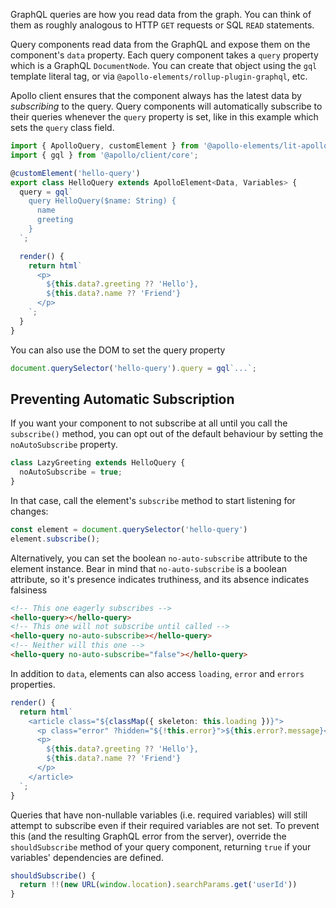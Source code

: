 <meta name="description" content="How to use Apollo Elements to write declarative web components that query their data from you Apollo Client cache."/>

GraphQL queries are how you read data from the graph. You can think of them as roughly analogous to HTTP `GET` requests or SQL `READ` statements.

Query components read data from the GraphQL and expose them on the component's `data` property. Each query component takes a `query` property which is a GraphQL `DocumentNode`. You can create that object using the `gql` template literal tag, or via `@apollo-elements/rollup-plugin-graphql`, etc.

Apollo client ensures that the component always has the latest data by _subscribing_ to the query. Query components will automatically subscribe to their queries whenever the `query` property is set, like in this example which sets the `query` class field.

```ts
import { ApolloQuery, customElement } from '@apollo-elements/lit-apollo';
import { gql } from '@apollo/client/core';

@customElement('hello-query')
export class HelloQuery extends ApolloElement<Data, Variables> {
  query = gql`
    query HelloQuery($name: String) {
      name
      greeting
    }
  `;

  render() {
    return html`
      <p>
        ${this.data?.greeting ?? 'Hello'},
        ${this.data?.name ?? 'Friend'}
      </p>
    `;
  }
}
```

You can also use the DOM to set the query property

```js
document.querySelector('hello-query').query = gql`...`;
```

## Preventing Automatic Subscription
If you want your component to not subscribe at all until you call the `subscribe()` method, you can opt out of the default behaviour by setting the `noAutoSubscribe` property.

```ts
class LazyGreeting extends HelloQuery {
  noAutoSubscribe = true;
}
```

In that case, call the element's `subscribe` method to start listening for changes:

```js
const element = document.querySelector('hello-query')
element.subscribe();
```

Alternatively, you can set the boolean `no-auto-subscribe` attribute to the element instance. Bear in mind that `no-auto-subscribe` is a boolean attribute, so it's presence indicates truthiness, and its absence indicates falsiness

```html
<!-- This one eagerly subscribes -->
<hello-query></hello-query>
<!-- This one will not subscribe until called -->
<hello-query no-auto-subscribe></hello-query>
<!-- Neither will this one -->
<hello-query no-auto-subscribe="false"></hello-query>
```

In addition to `data`, elements can also access `loading`, `error` and `errors` properties.

```ts
render() {
  return html`
    <article class="${classMap({ skeleton: this.loading })}">
      <p class="error" ?hidden="${!this.error}">${this.error?.message}</p>
      <p>
        ${this.data?.greeting ?? 'Hello'},
        ${this.data?.name ?? 'Friend'}
      </p>
    </article>
  `;
}
```

Queries that have non-nullable variables (i.e. required variables) will still attempt to subscribe even if their required variables are not set. To prevent this (and the resulting GraphQL error from the server), override the `shouldSubscribe` method of your query component, returning `true` if your variables' dependencies are defined.

```ts
shouldSubscribe() {
  return !!(new URL(window.location).searchParams.get('userId'))
}
```
